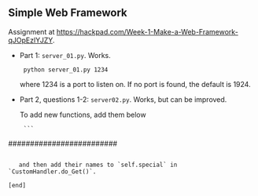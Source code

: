 ## Simple Web Framework

Assignment at https://hackpad.com/Week-1-Make-a-Web-Framework-qJOpEzlYJZY.

 * Part 1: `server_01.py`. Works. 

        python server_01.py 1234

   where 1234 is a port to listen on. If no port is found, the default is 1924.

 * Part 2, questions 1-2: `server02.py`. Works, but can be improved.

   To add new functions, add them below

        ```
#########################
```

   and then add their names to `self.special` in `CustomHandler.do_Get()`.

[end]
